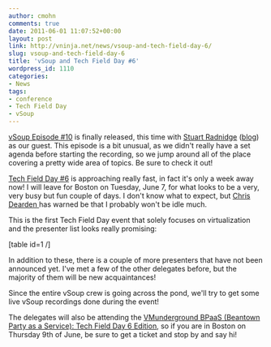 ```yaml
---
author: cmohn
comments: true
date: 2011-06-01 11:07:52+00:00
layout: post
link: http://vninja.net/news/vsoup-and-tech-field-day-6/
slug: vsoup-and-tech-field-day-6
title: 'vSoup and Tech Field Day #6'
wordpress_id: 1110
categories:
- News
tags:
- conference
- Tech Field Day
- vSoup
---
```


[vSoup Episode #10](http://vsoup.net/2011/05/vsoup-raw-10/) is finally released, this time with [Stuart Radnidge](http://twitter.com/vinternals) ([blog](http://blog.vinternals.com/)) as our guest. This episode is a bit unusual, as we didn't really have a set agenda before starting the recording, so we jump around all of the place covering a pretty wide area of topics. Be sure to check it out!

[Tech Field Day #6](http://techfieldday.com/2011/tfd6/) is approaching really fast, in fact it's only a week away now! I will leave for Boston on Tuesday, June 7, for what looks to be a very, very busy but fun couple of days. I don't know what to expect, but [Chris Dearden ](https://twitter.com//ChrisDearden)has warned be that I probably won't be idle much.

This is the first Tech Field Day event that solely focuses on virtualization and the presenter list looks really promising:

[table id=1 /]

In addition to these, there is a couple of more presenters that have not been announced yet. I've met a few of the other delegates before, but the majority of them will be new acquaintances! 

Since the entire vSoup crew is going across the pond, we'll try to get some live vSoup recordings done during the event! 

The delegates will also be attending the [VMunderground BPaaS (Beantown Party as a Service): Tech Field Day 6 Edition](http://www.eventbrite.com/event/1716027685), so if  you are in Boston on Thursday 9th of June, be sure to get a ticket and stop by and say hi!





